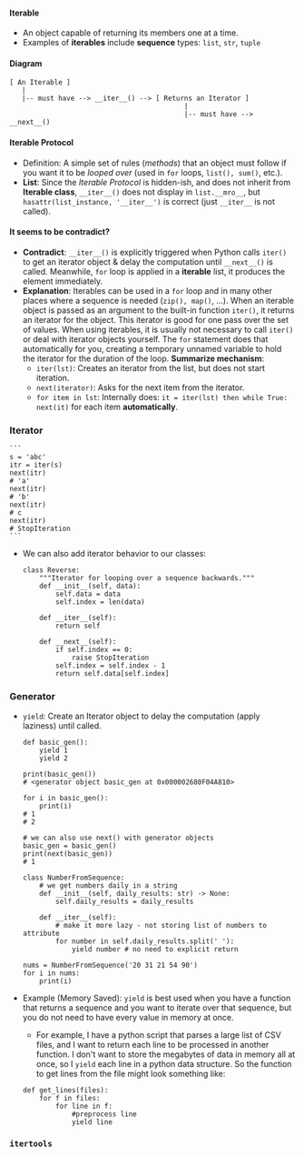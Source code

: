 #### Iterable
- An object capable of returning its members one at a time. 
- Examples of **iterables** include **sequence** types: `list`, `str`, `tuple`
#### Diagram
```
[ An Iterable ]
   |
   |-- must have --> __iter__() --> [ Returns an Iterator ]
                                           |
                                           |-- must have --> __next__() 
```
#### Iterable Protocol
- Definition: A simple set of rules (*methods*) that an object must follow if you want it to be *looped over* (used in `for` loops, `list(), sum()`, etc.).
- **List**: Since the *Iterable Protocol* is hidden-ish, and does not inherit from **Iterable class**, `__iter__()` does not display in `list.__mro__`, but `hasattr(list_instance, '__iter__')` is correct (just `__iter__` is not called).

#### It seems to be contradict?
- **Contradict**: `__iter__()` is explicitly triggered when Python calls `iter()` to get an iterator object & delay the computation until `__next__()` is called. Meanwhile, `for` loop is applied in a **iterable** list, it produces the element immediately.
- **Explanation**: Iterables can be used in a `for` loop and in many other places where a sequence is needed (`zip(), map()`, …). When an iterable object is passed as an argument to the built-in function `iter()`, it returns an iterator for the object. This iterator is good for one pass over the set of values. When using iterables, it is usually not necessary to call `iter()` or deal with iterator objects yourself. The `for` statement does that automatically for you, creating a temporary unnamed variable to hold the iterator for the duration of the loop. **Summarize mechanism**:
    - `iter(lst)`: Creates an iterator from the list, but does not start iteration.
    - `next(iterator)`: Asks for the next item from the iterator.
    - `for item in lst`: Internally does: `it = iter(lst) then while True: next(it)` for each item **automatically**.

### Iterator
    ```
    s = 'abc'
    itr = iter(s)
    next(itr)
    # 'a'
    next(itr)
    # 'b'
    next(itr)
    # c
    next(itr)
    # StopIteration 
    ```
- We can also add iterator behavior to our classes:
    ```
    class Reverse:
        """Iterator for looping over a sequence backwards."""
        def __init__(self, data):
            self.data = data
            self.index = len(data)

        def __iter__(self):
            return self

        def __next__(self):
            if self.index == 0:
                raise StopIteration
            self.index = self.index - 1
            return self.data[self.index]
    ```
### Generator
- `yield`: Create an Iterator object to delay the computation (apply laziness) until called.
    ```
    def basic_gen(): 
        yield 1
        yield 2

    print(basic_gen())
    # <generator object basic_gen at 0x000002680F04A810>

    for i in basic_gen():
        print(i)
    # 1
    # 2

    # we can also use next() with generator objects
    basic_gen = basic_gen()
    print(next(basic_gen))
    # 1
    ```

    ```
    class NumberFromSequence:
        # we get numbers daily in a string
        def __init__(self, daily_results: str) -> None:
            self.daily_results = daily_results
            
        def __iter__(self):
            # make it more lazy - not storing list of numbers to attribute
            for number in self.daily_results.split(' '):
                yield number # no need to explicit return
                
    nums = NumberFromSequence('20 31 21 54 90')
    for i in nums:
        print(i)
    ```
- Example (Memory Saved): `yield` is best used when you have a function that returns a sequence and you want to iterate over that sequence, but you do not need to have every value in memory at once.
    - For example, I have a python script that parses a large list of CSV files, and I want to return each line to be processed in another function. I don't want to store the megabytes of data in memory all at once, so I `yield` each line in a python data structure. So the function to get lines from the file might look something like:
    ```
    def get_lines(files):
        for f in files:
            for line in f:
                #preprocess line
                yield line
    ```

### `itertools`
